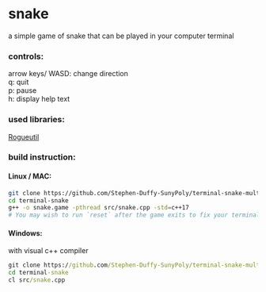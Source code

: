 # snake
a simple game of snake that can be played in your computer terminal

### controls:
arrow keys/ WASD: change direction  
q: quit   
p: pause   
h: display help text  

### used libraries: 
[Rogueutil](https://github.com/sakhmatd/rogueutil)

### build instruction:
#### Linux / MAC:
```sh
git clone https://github.com/Stephen-Duffy-SunyPoly/terminal-snake-multiplayer
cd terminal-snake
g++ -o snake.game -pthread src/snake.cpp -std=c++17
# You may wish to run `reset` after the game exits to fix your terminals printing
```


#### Windows:
with visual c++ compiler
```cmd
git clone https://github.com/Stephen-Duffy-SunyPoly/terminal-snake-multiplayer
cd terminal-snake
cl src/snake.cpp
```
